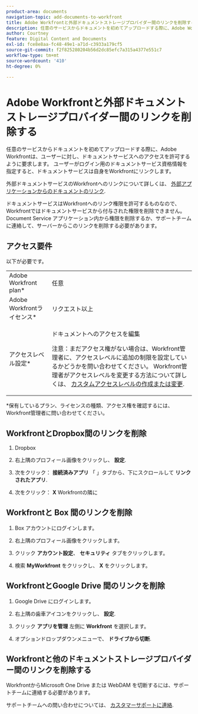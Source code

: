 ```yaml
---
product-area: documents
navigation-topic: add-documents-to-workfront
title: Adobe Workfrontと外部ドキュメントストレージプロバイダー間のリンクを削除する
description: 任意のサービスからドキュメントを初めてアップロードする際に、Adobe Workfrontは、ユーザーに対し、ドキュメントサービスへのアクセスを許可するように要求します。 ユーザーがログイン用のドキュメントサービス資格情報を指定すると、ドキュメントサービスは自身をWorkfrontにリンクします。
author: Courtney
feature: Digital Content and Documents
exl-id: fce8e8aa-fc48-49e1-a71d-c3933a179cf5
source-git-commit: f2f825280204b56d2dc85efc7a315a4377e551c7
workflow-type: tm+mt
source-wordcount: '410'
ht-degree: 0%

---
```


# Adobe Workfrontと外部ドキュメントストレージプロバイダー間のリンクを削除する

任意のサービスからドキュメントを初めてアップロードする際に、Adobe Workfrontは、ユーザーに対し、ドキュメントサービスへのアクセスを許可するように要求します。 ユーザーがログイン用のドキュメントサービス資格情報を指定すると、ドキュメントサービスは自身をWorkfrontにリンクします。

外部ドキュメントサービスのWorkfrontへのリンクについて詳しくは、 [外部アプリケーションからのドキュメントのリンク](../../documents/adding-documents-to-workfront/link-documents-from-external-apps.md).

ドキュメントサービスはWorkfrontへのリンク権限を許可するものなので、Workfrontではドキュメントサービスから付与された権限を削除できません。 Document Service アプリケーション内から権限を削除するか、サポートチームに連絡して、サーバーからこのリンクを削除する必要があります。

## アクセス要件

以下が必要です。

<table style="table-layout:auto"> 
 <col> 
 <col> 
 <tbody> 
  <tr> 
   <td role="rowheader">Adobe Workfront plan*</td> 
   <td> <p> 任意</p> </td> 
  </tr> 
  <tr> 
   <td role="rowheader">Adobe Workfrontライセンス*</td> 
   <td> <p>リクエスト以上</p> </td> 
  </tr> 
  <tr> 
   <td role="rowheader">アクセスレベル設定*</td> 
   <td> <p>ドキュメントへのアクセスを編集</p> <p>注意：まだアクセス権がない場合は、Workfront管理者に、アクセスレベルに追加の制限を設定しているかどうかを問い合わせてください。 Workfront管理者がアクセスレベルを変更する方法について詳しくは、 <a href="../../administration-and-setup/add-users/configure-and-grant-access/create-modify-access-levels.md" class="MCXref xref">カスタムアクセスレベルの作成または変更</a>.</p> </td> 
  </tr> 
 </tbody> 
</table>

&#42;保有しているプラン、ライセンスの種類、アクセス権を確認するには、Workfront管理者に問い合わせてください。

## WorkfrontとDropbox間のリンクを削除

1. Dropbox
1. 右上隅のプロフィール画像をクリックし、 **設定**.
1. 次をクリック： **接続済みアプリ** 「 」タブから、下にスクロールして **リンクされたアプリ**.

1. 次をクリック： **X** Workfrontの隣に

## Workfrontと Box 間のリンクを削除

1. Box アカウントにログインします。
1. 右上隅のプロフィール画像をクリックします。
1. クリック **アカウント設定**、 **セキュリティ** タブをクリックします。

1. 検索 **MyWorkfront** をクリックし、 **X** をクリックします。

## WorkfrontとGoogle Drive 間のリンクを削除

1. Google Drive にログインします。
1. 右上隅の歯車アイコンをクリックし、 **設定**.
1. クリック **アプリを管理** 左側に **Workfront** を選択します。

1. オプションドロップダウンメニューで、 **ドライブから切断**.

## Workfrontと他のドキュメントストレージプロバイダー間のリンクを削除する

WorkfrontからMicrosoft One Drive または WebDAM を切断するには、サポートチームに連絡する必要があります。

サポートチームへの問い合わせについては、 [カスタマーサポートに連絡](../../workfront-basics/tips-tricks-and-troubleshooting/contact-customer-support.md).

